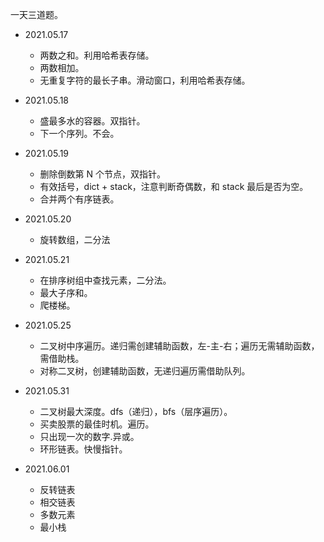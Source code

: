 一天三道题。

* 2021.05.17
  * 两数之和。利用哈希表存储。
  * 两数相加。
  * 无重复字符的最长子串。滑动窗口，利用哈希表存储。


* 2021.05.18
  * 盛最多水的容器。双指针。
  * 下一个序列。不会。

* 2021.05.19
  * 删除倒数第 N 个节点，双指针。
  * 有效括号，dict + stack，注意判断奇偶数，和 stack 最后是否为空。
  * 合并两个有序链表。


* 2021.05.20
  * 旋转数组，二分法

* 2021.05.21
  * 在排序树组中查找元素，二分法。
  * 最大子序和。
  * 爬楼梯。

* 2021.05.25
  * 二叉树中序遍历。递归需创建辅助函数，左-主-右；遍历无需辅助函数，需借助栈。
  * 对称二叉树，创建辅助函数，无递归遍历需借助队列。

* 2021.05.31
  * 二叉树最大深度。dfs（递归），bfs（层序遍历）。
  * 买卖股票的最佳时机。遍历。
  * 只出现一次的数字.异或。
  * 环形链表。快慢指针。

* 2021.06.01
  * 反转链表
  * 相交链表
  * 多数元素
  * 最小栈
